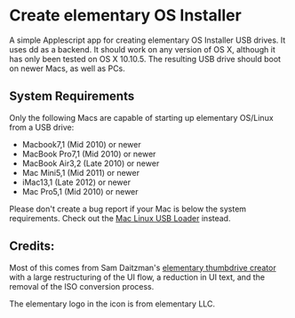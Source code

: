 # Create elementary OS Installer

A simple Applescript app for creating elementary OS Installer USB drives. It uses dd as a backend. It should work on any version of OS X, although it has only been tested on OS X 10.10.5. The resulting USB drive should boot on newer Macs, as well as PCs.

## System Requirements

Only the following Macs are capable of starting up elementary OS/Linux from a USB drive:

- Macbook7,1 (Mid 2010) or newer
- MacBook Pro7,1 (Mid 2010) or newer
- MacBook Air3,2 (Late 2010) or newer
- Mac Mini5,1 (Mid 2011) or newer
- iMac13,1 (Late 2012) or newer
- Mac Pro5,1 (Mid 2010) or newer

Please don't create a bug report if your Mac is below the system requirements. Check out the [Mac Linux USB Loader](https://github.com/SevenBits/Mac-Linux-USB-Loader) instead.


## Credits:

Most of this comes from Sam Daitzman's [elementary thumbdrive creator](https://github.com/sdaitzman/elementary-thumbdrive-creator) with a large restructuring of the UI flow, a reduction in UI text, and the removal of the ISO conversion process.

The elementary logo in the icon is from elementary LLC.

